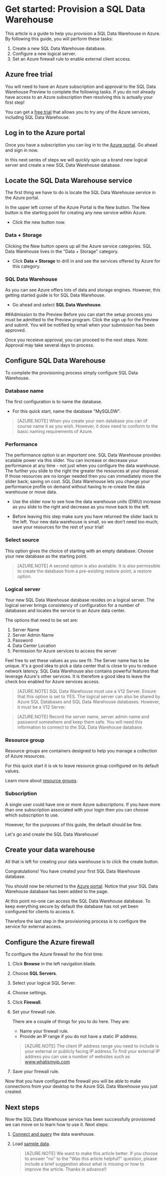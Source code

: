 <properties
   pageTitle="Get started: Provision a SQL Data Warehouse | Microsoft Azure"
   description="Provision a SQL Data Warehouse by following these steps and guidelines."
   services="sql-data-warehouse"
   documentationCenter="NA"
   authors="lodipalm"
   manager="barbkess"
   editor=""/>

<tags
   ms.service="sql-data-warehouse"
   ms.devlang="NA"
   ms.topic="hero-article"
   ms.tgt_pltfrm="NA"
   ms.workload="data-services"
   ms.date="09/22/2015"
   ms.author="JRJ@BigBangData.co.uk;barbkess"/>

# Get started: Provision a SQL Data Warehouse #

This article is a guide to help you provision a SQL Data Warehouse in Azure. By following this guide, you will perform these tasks:

1. Create a new SQL Data Warehouse database.
2. Configure a new logical server.
3. Set an Azure firewall rule to enable external client access.

## Azure free trial ##
You will need to have an Azure subscription and approval to the SQL Data Warehouse Preview to complete the following tasks. If you do not already have access to an Azure subscription then resolving this is actually your first step!

You can get a [free trial][] that allows you to try any of the Azure services, including SQL Data Warehouse.


## Log in to the Azure portal ##

Once you have a subscription you can log in to the [Azure portal][]. Go ahead and sign in now.

In this next series of steps we will quickly spin up a brand new logical server and create a new SQL Data Warehouse database.

## Locate the SQL Data Warehouse service

The first thing we have to do is locate the SQL Data Warehouse service in the Azure portal.

In the upper left corner of the Azure Portal is the New button. The New button is the starting point for creating any new service within Azure.

- Click the new button now.

### Data + Storage

Clicking the New button opens up all the Azure service categories. SQL Data Warehouse lives in the "Data + Storage" category.

- Click **Data + Storage** to drill in and see the services offered by Azure for this category.

### SQL Data Warehouse

As you can see Azure offers lots of data and storage engines. However, this getting started guide is for SQL Data Warehouse.

- Go ahead and select **SQL Data Warehouse**. 

##Admission to the Preview
Before you can start the setup process you must be admitted to the Preview program. Click the sign up for the Preview and submit. You will be notified by email when your submission has been approved.

Once you receieve approval, you can proceed to the next steps. Note: Approval may take several days to process.

## Configure SQL Data Warehouse

To complete the provisioning process simply configure SQL Data Warehouse.


### Database name

The first configuration is to name the database.



- For this quick start, name the database "MySQLDW".


> [AZURE.NOTE] When you create your own database you can of course name it as you wish. However, it does need to conform to the basic naming requirements of Azure.

### Performance

The performance option is an *important* one. SQL Data Warehouse provides scalable power via this slider. You can increase or decrease your performance at any time - not just when you configure the data warehouse. The further you slide to the right the greater the resources at your disposal. If those resources are no longer needed then you can immediately move the slider back; saving on cost. SQL Data Warehouse lets you change your performance profile on demand without having to re-create the data warehouse or move data.

- Use the slider now to see how the data warehouse units (DWU) increase as you slide to the right and decrease as you move back to the left.

- Before leaving this step make sure you have returned the slider back to the left. Your new data warehouse is small,  so we don't need too much; save your resources for the rest of your trial!

### Select source

This option gives the choice of starting with an empty database. Choose your new database as the starting point.

> [AZURE.NOTE] A second option is also available. It is also permissible to create the database from a pre-existing restore point; a restore option.

### Logical server

Your new SQL Data Warehouse database resides on a logical server. The logical server brings consistency of configuration for a number of databases and locates the service to an Azure data center.

The options that need to be set are:
1. Server Name
2. Server Admin Name
3. Password
4. Data Center Location
5. Permission for Azure services to access the server

Feel free to set these values as you see fit. The Server name has to be unique. It's a good idea to pick a data center that is close to you to reduce network latency. SQL Data Warehouse also contains powerful features that leverage Azure's other services. It is therefore a good idea to leave the check box enabled for Azure services access.

> [AZURE.NOTE] SQL Data Warehouse must use a V12 Server. Ensure that this option is set to YES. The logical server can also be shared by Azure SQL Databases and SQL Data Warehouse databases. However, it must be a V12 Server.

> [AZURE.NOTE] Record the server name, server admin name and password somewhere and keep them safe. You will need this information to connect to the SQL Data Warehouse database.

### Resource group
Resource groups are containers designed to help you manage a collection of Azure resources.

For this quick start it is ok to leave resource group configured on its default values.

Learn more about [resource groups](../azure-portal/resource-group-portal.md).

### Subscription
A single user could have one or more Azure subscriptions. If you have more than one subscription associated with your login then you can choose which subscription to use.

However, for the purposes of this guide, the default should be fine.

Let's go and create the SQL Data Warehouse!

## Create your data warehouse ##
All that is left for creating your data warehouse is to click the create button.

Congratulations! You have created your first SQL Data Warehouse database.

You should now be returned to the [Azure portal][]. Notice that your SQL Data Warehouse database has been added to the page.


At this point no-one can access the SQL Data Warehouse database. To keep everything secure by default the database has not yet been configured for clients to access it.

Therefore the last step in the provisioning process is to configure the service for external access.

## Configure the Azure firewall ##

To configure the Azure firewall for the first time:

1. Click **Browse** in the left navigation blade.

2. Choose **SQL Servers**.

3. Select your logical SQL Server.

4. Choose settings.

5. Click **Firewall**.

6. Set your firewall rule.

    There are a couple of things for you to do here. They are:
    - Name your firewall rule.
    - Provide an IP range if you do not have a static IP address.

    > [AZURE.NOTE] The client IP address range you need to include is your external or publicly facing IP address.To find your external IP address you can use a number of websites such as <a href="http://www.whatismyip.com" target="\_blank">www.whatismyip.com</a>

7. Save your firewall rule.


Now that you have configured the firewall you will be able to make connections from your desktop to the Azure SQL Data Warehouse you just created.

## Next steps

Now the SQL Data Warehouse service has been successfully provisioned we can move on to learn how to use it.
Next steps:

1. [Connect and query][] the data warehouse.
2. Load [sample data].

	> [AZURE.NOTE] We want to make this article better. If you choose to answer "no" to the "Was this article helpful?" question, please include a brief suggestion about what is missing or how to improve the article. Thanks in advance!!

<!--Image references-->


<!-- Articles -->
[Connect and query]: sql-data-warehouse-get-started-connect-query.md
[sample data]: ./sql-data-warehouse-get-started-load-samples.md  

<!--External links-->
[free trial]: https://azure.microsoft.com/en-us/pricing/free-trial/
[Azure portal]: https://portal.azure.com/
